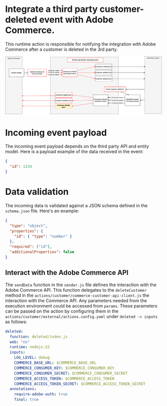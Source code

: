 # Integrate a third party customer-deleted event with Adobe Commerce.

This runtime action is responsible for notifying the integration with Adobe Commerce after a customer is deleted in the 3rd party.

![Alt text](ExternalCustomerDeleteSync.png "Title")

# Incoming event payload

The incoming event payload depends on the third party API and entity model.
Here is a payload example of the data received in the event:

```json
{
  "id": 1234
}
```

# Data validation

The incoming data is validated against a JSON schema defined in the `schema.json` file.
Here's an example:

```json
{
  "type": "object",
  "properties": {
    "id": { "type": "number" }
  },
  "required": ["id"],
  "additionalProperties": false
}
```

## Interact with the Adobe Commerce API

The `sendData` function in the `sender.js` file defines the interaction with the Adobe Commerce API.
This function delegates to the `deleteCustomer` method in the `actions/customer/commerce-customer-api-client.js` the interaction with the Commerce API.
Any parameters needed from the execution environment could be accessed from `params`.
These parameters can be passed on the action by configuring them in the `actions/customer/external/actions.config.yaml` under `deleted -> inputs` as follows:

```yaml
deleted:
  function: deleted/index.js
  web: "no"
  runtime: nodejs:22
  inputs:
    LOG_LEVEL: debug
    COMMERCE_BASE_URL: $COMMERCE_BASE_URL
    COMMERCE_CONSUMER_KEY: $COMMERCE_CONSUMER_KEY
    COMMERCE_CONSUMER_SECRET: $COMMERCE_CONSUMER_SECRET
    COMMERCE_ACCESS_TOKEN: $COMMERCE_ACCESS_TOKEN
    COMMERCE_ACCESS_TOKEN_SECRET: $COMMERCE_ACCESS_TOKEN_SECRET
  annotations:
    require-adobe-auth: true
    final: true
```

